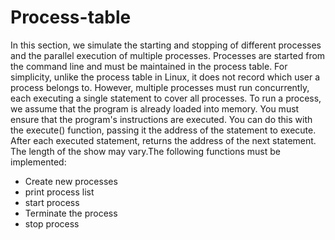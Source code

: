 # Process-table
In this section, we simulate the starting and stopping of different processes and the parallel execution of multiple processes. Processes are started from the command line and must be maintained in the process table. For simplicity, unlike the process table in Linux, it does not record which user a process belongs to. However, multiple processes must run concurrently, each executing a single statement to cover all processes. To run a process, we assume that the program is already loaded into memory. You must ensure that the program's instructions are executed. You can do this with the execute() function, passing it the address of the statement to execute. After each executed statement, returns the address of the next statement. The length of the show may vary.The following functions must be implemented:

- Create new processes
- print process list
- start process
- Terminate the process
- stop process
